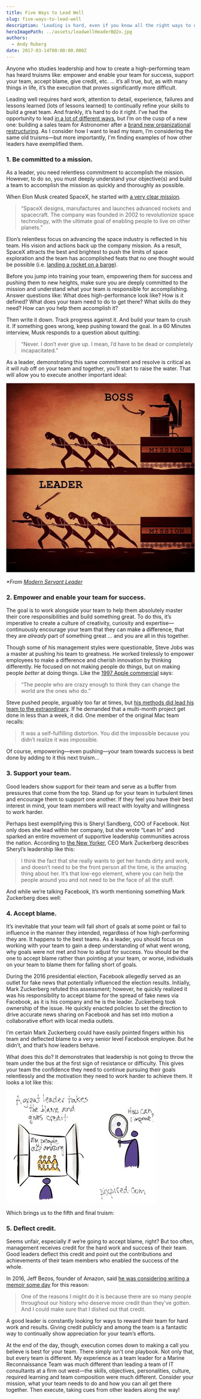 ```yaml
---
title: Five Ways to Lead Well
slug: five-ways-to-lead-well
description: 'Leading is hard, even if you know all the right ways to do it. Here are five ways to lead in your organization.'
heroImagePath: ../assets/leadwellHeaderB@2x.jpg
authors:
  - Andy Ruberg
date: 2017-03-14T00:00:00.000Z
---
```

<!-- markdownlint-disable-file -->
Anyone who studies leadership and how to create a high-performing team has heard truisms like: empower and enable your team for success, support your team, accept blame, give credit, etc. … it’s all true, but, as with many things in life, it’s the execution that proves significantly more difficult.

Leading well&nbsp;requires hard work, attention to detail, experience, failures and lessons learned (lots of lessons learned) to continually refine your skills to build a great team. And frankly, it’s hard to do it right. I’ve had the opportunity to lead [in a lot of different ways](https://www.astronomer.io/blog/why-i-left-big-consulting-for-a-startup), but I’m on the cusp of a new one: building a sales team for Astronomer after a [brand new organizational restructuring](https://www.astronomer.io/blog/building-an-org-chart-that-scales). As I consider how I want to lead my team, I’m considering the same old truisms—but more importantly, I'm finding examples of how other leaders have exemplified them. &nbsp;

### 1. Be committed to a mission.

As a leader, you need relentless commitment to accomplish the mission. However, to do so, you must deeply understand your&nbsp;objective(s) and build a team to accomplish the mission as quickly and thoroughly as possible.

When Elon Musk created SpaceX, he started with [a very clear mission](https://www.spacex.com).

> “SpaceX designs, manufactures and launches advanced rockets and spacecraft. The company was founded in 2002 to revolutionize space technology, with the ultimate goal of enabling people to live on other planets.”

Elon’s relentless focus on advancing the space industry is reflected in his team. His vision and actions back up the company mission. As a result, SpaceX attracts the best and brightest to push the limits of space exploration and the team has accomplished feats that no one thought would be possible (i.e. [landing a rocket on a barge](https://www.youtube.com/watch?v=QygpaIJclm4)).

Before you jump into training your team, empowering them for success and pushing them to new heights, make sure you are deeply committed to the mission and understand what your team is responsible for accomplishing. Answer questions like: What does high-performance look like? How is it defined? What does your team need to do to get there? What skills do they need? How can you help them accomplish it?

Then write it down. Track progress against it. And build your team to crush it. If something goes wrong, keep pushing toward the goal. In a 60 Minutes interview, Musk&nbsp;responds to a question about quitting:

> “Never. I don’t ever give up. I mean, I’d have to be dead or completely incapacitated.”

As a leader, demonstrating this same commitment and resolve is critical as it will rub off on your team and together, you’ll start to raise the water. That will allow you to execute another important ideal:

 ![boss-vs-leader-800x800.jpg](../assets/boss-vs-leader-800x800.jpg)

_\*From [Modern Servant Leader](https://modernservantleader.com/servant-leadership/bad-boss-vs-good-leader-image/)_

### 2. Empower and enable your team for success.

The goal is to work alongside your team to help them absolutely master their core responsibilities and build something great. To do this, it’s imperative to create a culture of creativity, curiosity and expertise—continuously encourage your team that they can make a difference, that they are _already_ part of something great ... and you are all in this together._&nbsp;_

Though some of his management styles were questionable, Steve Jobs was a master at pushing his team to greatness. He worked tirelessly to empower employees to make a difference and cherish innovation by thinking differently. He focused on not making people do things, but on making people _better_ at doing things. Like the [1997 Apple commercial](https://hbr.org/2012/04/the-real-leadership-lessons-of-steve-jobs) says:

> “The people who are crazy enough to think they can change the world are the ones who do.”

Steve pushed people, arguably too far at times, but [his methods did lead his team to the extraordinary](https://hbr.org/2012/04/the-real-leadership-lessons-of-steve-jobs). If he demanded that a multi-month project get done in less than a week, it did. One member of the original Mac team recalls:

> It was a self-fulfilling distortion. You did the impossible because you didn’t realize it was impossible.

Of course, empowering—even pushing—your team towards success is best done by adding to it this next truism..._&nbsp;_

### 3. Support your team.

Good leaders show support for their team and serve as a buffer from pressures that come from the top. Stand up for your team in turbulent times and encourage them to support one another. If they feel you have their best interest in mind, your team members will react with loyalty and willingness to work harder.

Perhaps best exemplifying this is Sheryl Sandberg, COO of Facebook. Not only does she lead within her company, but she wrote “Lean In” and sparked an entire movement of supportive leadership communities across the nation. According to [the New Yorker](https://www.newyorker.com/magazine/2011/07/11/a-womans-place-ken-auletta), CEO Mark Zuckerberg describes Sheryl’s leadership like this:

> I think the fact that she really wants to get her hands dirty and work, and doesn’t need to be the front person all the time, is the amazing thing about her. It’s that low-ego element, where you can help the people around you and not need to be the face of all the stuff.

And while we’re talking Facebook, it’s worth mentioning something Mark Zuckerberg does well:

### 4. Accept blame.

It’s inevitable that your team will fall short of goals at some point or fail to influence in the manner they intended, regardless of how high-performing they are. It happens to the best teams. As a leader, you should focus on working with your team to gain a deep understanding of what went wrong, why goals were not met and how to adjust for success. You should be the one to accept blame rather than pointing at your team, or worse, individuals on your team to blame them for falling short of goals._&nbsp;_

During the 2016 presidential election, Facebook allegedly served&nbsp;as an outlet for fake news that potentially influenced the election results. Initially, Mark Zuckerberg refuted this assessment; however, he quickly realized it was his responsibility to accept blame for the spread of fake news via Facebook, as it is his company and he is the leader. Zuckerberg&nbsp;took ownership of the issue. He quickly enacted policies to set the direction to drive accurate news sharing on Facebook and has set into motion a collaborative effort with local media outlets._&nbsp;_

I’m certain Mark Zuckerberg could have easily pointed fingers within his team and deflected blame to a very senior level Facebook employee. But he didn’t, and that’s how leaders behave.

What does this do? It demonstrates that leadership is not going to throw the team under the bus at the first sign of resistance or difficulty. This&nbsp;gives your team the confidence they need to continue pursuing their goals relentlessly and the motivation they need to work harder to achieve them. It looks a lot like this: &nbsp;_&nbsp;_

_![20130507-132258.jpg](../assets/20130507-132258.jpg)_

Which brings us to the fifth and final truism:

### 5.&nbsp;Deflect credit.  

Seems unfair, especially if we’re going to accept blame, right? But too often, management receives credit for the hard work and success of their team. Good leaders deflect this credit and point out the contributions and achievements of their team members who enabled the success of the whole. _&nbsp;_

In 2016, Jeff Bezos, founder of Amazon, said [he was considering writing a memoir some day](https://www.pjstar.com/business/20160521/one-reason-why-amazon-ceo-jeff-bezos-says-he-may-want-to-write-his-own-book-amzn) for this reason:

> One of the reasons I might do it is because there are so many people throughout our history who deserve more credit than they've gotten. And I could make sure that I dished out that credit._&nbsp;_

A good leader is constantly looking for ways to reward their team for hard work and results. Giving credit publicly and among the team is a fantastic way to continually show appreciation for your team’s efforts.

At the end of the day, though, execution comes down to making a call you believe is best for your team. There simply isn't one playbook. Not only that, but every team is different. My experience as a team leader for a Marine Reconnaissance Team was much different than leading a team of IT consultants at a firm out west—the skills, objectives, personalities, culture, required learning and team composition were much different. Consider your mission, what your team needs to do and how you can all get there together. Then execute, taking cues from other leaders along the way!

